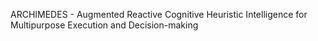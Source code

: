 ARCHIMEDES - Augmented Reactive Cognitive Heuristic Intelligence for Multipurpose Execution and Decision-making
